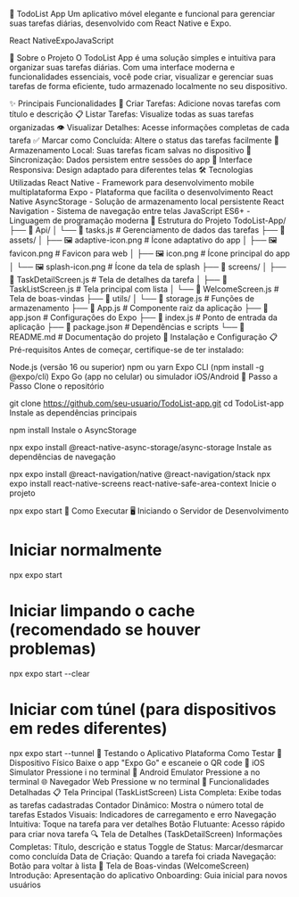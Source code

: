📱 TodoList App
Um aplicativo móvel elegante e funcional para gerenciar suas tarefas diárias, desenvolvido com React Native e Expo.

React NativeExpoJavaScript

📖 Sobre o Projeto
O TodoList App é uma solução simples e intuitiva para organizar suas tarefas diárias. Com uma interface moderna e funcionalidades essenciais, você pode criar, visualizar e gerenciar suas tarefas de forma eficiente, tudo armazenado localmente no seu dispositivo.

✨ Principais Funcionalidades
📝 Criar Tarefas: Adicione novas tarefas com título e descrição
📋 Listar Tarefas: Visualize todas as suas tarefas organizadas
👁️ Visualizar Detalhes: Acesse informações completas de cada tarefa
✅ Marcar como Concluída: Altere o status das tarefas facilmente
💾 Armazenamento Local: Suas tarefas ficam salvas no dispositivo
🔄 Sincronização: Dados persistem entre sessões do app
📱 Interface Responsiva: Design adaptado para diferentes telas
🛠️ Tecnologias Utilizadas
React Native - Framework para desenvolvimento mobile multiplataforma
Expo - Plataforma que facilita o desenvolvimento React Native
AsyncStorage - Solução de armazenamento local persistente
React Navigation - Sistema de navegação entre telas
JavaScript ES6+ - Linguagem de programação moderna
📁 Estrutura do Projeto
TodoList-App/
├── 📁 Api/
│   └── 📄 tasks.js              # Gerenciamento de dados das tarefas
├── 📁 assets/
│   ├── 🖼️ adaptive-icon.png     # Ícone adaptativo do app
│   ├── 🖼️ favicon.png           # Favicon para web
│   ├── 🖼️ icon.png              # Ícone principal do app
│   └── 🖼️ splash-icon.png       # Ícone da tela de splash
├── 📁 screens/
│   ├── 📄 TaskDetailScreen.js   # Tela de detalhes da tarefa
│   ├── 📄 TaskListScreen.js     # Tela principal com lista
│   └── 📄 WelcomeScreen.js      # Tela de boas-vindas
├── 📁 utils/
│   └── 📄 storage.js            # Funções de armazenamento
├── 📄 App.js                    # Componente raiz da aplicação
├── 📄 app.json                  # Configurações do Expo
├── 📄 index.js                  # Ponto de entrada da aplicação
├── 📄 package.json              # Dependências e scripts
└── 📄 README.md                 # Documentação do projeto
🚀 Instalação e Configuração
📋 Pré-requisitos
Antes de começar, certifique-se de ter instalado:

Node.js (versão 16 ou superior)
npm ou yarn
Expo CLI (npm install -g @expo/cli)
Expo Go (app no celular) ou simulador iOS/Android
🔧 Passo a Passo
Clone o repositório

git clone https://github.com/seu-usuario/TodoList-app.git
cd TodoList-app
Instale as dependências principais

npm install
Instale o AsyncStorage

npx expo install @react-native-async-storage/async-storage
Instale as dependências de navegação

npx expo install @react-navigation/native @react-navigation/stack
npx expo install react-native-screens react-native-safe-area-context
Inicie o projeto

npx expo start
📱 Como Executar
🖥️ Iniciando o Servidor de Desenvolvimento
# Iniciar normalmente
npx expo start

# Iniciar limpando o cache (recomendado se houver problemas)
npx expo start --clear

# Iniciar com túnel (para dispositivos em redes diferentes)
npx expo start --tunnel
📲 Testando o Aplicativo
Plataforma	Como Testar
📱 Dispositivo Físico	Baixe o app "Expo Go" e escaneie o QR code
🍎 iOS Simulator	Pressione i no terminal
🤖 Android Emulator	Pressione a no terminal
🌐 Navegador Web	Pressione w no terminal
🎯 Funcionalidades Detalhadas
📋 Tela Principal (TaskListScreen)
Lista Completa: Exibe todas as tarefas cadastradas
Contador Dinâmico: Mostra o número total de tarefas
Estados Visuais: Indicadores de carregamento e erro
Navegação Intuitiva: Toque na tarefa para ver detalhes
Botão Flutuante: Acesso rápido para criar nova tarefa
🔍 Tela de Detalhes (TaskDetailScreen)
Informações Completas: Título, descrição e status
Toggle de Status: Marcar/desmarcar como concluída
Data de Criação: Quando a tarefa foi criada
Navegação: Botão para voltar à lista
👋 Tela de Boas-vindas (WelcomeScreen)
Introdução: Apresentação do aplicativo
Onboarding: Guia inicial para novos usuários
